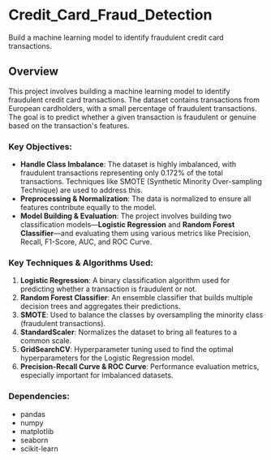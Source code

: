 # Credit_Card_Fraud_Detection
Build a machine learning model to identify fraudulent credit card transactions. 

## Overview
This project involves building a machine learning model to identify fraudulent credit card transactions. The dataset contains transactions from European cardholders, with a small percentage of fraudulent transactions. The goal is to predict whether a given transaction is fraudulent or genuine based on the transaction's features.

### Key Objectives:
- **Handle Class Imbalance**: The dataset is highly imbalanced, with fraudulent transactions representing only 0.172% of the total transactions. Techniques like SMOTE (Synthetic Minority Over-sampling Technique) are used to address this.
- **Preprocessing & Normalization**: The data is normalized to ensure all features contribute equally to the model.
- **Model Building & Evaluation**: The project involves building two classification models—**Logistic Regression** and **Random Forest Classifier**—and evaluating them using various metrics like Precision, Recall, F1-Score, AUC, and ROC Curve.


### Key Techniques & Algorithms Used:
1. **Logistic Regression**: A binary classification algorithm used for predicting whether a transaction is fraudulent or not.
2. **Random Forest Classifier**: An ensemble classifier that builds multiple decision trees and aggregates their predictions.
3. **SMOTE**: Used to balance the classes by oversampling the minority class (fraudulent transactions).
4. **StandardScaler**: Normalizes the dataset to bring all features to a common scale.
5. **GridSearchCV**: Hyperparameter tuning used to find the optimal hyperparameters for the Logistic Regression model.
6. **Precision-Recall Curve & ROC Curve**: Performance evaluation metrics, especially important for imbalanced datasets.

### Dependencies:
-  pandas
-  numpy
-  matplotlib
-  seaborn
-  scikit-learn

